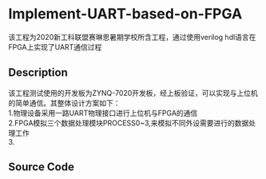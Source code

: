 # Implement-UART-based-on-FPGA
该工程为2020新工科联盟赛琳思暑期学校所含工程，通过使用verilog hdl语言在FPGA上实现了UART通信过程<br>
## Description
该工程测试使用的开发板为ZYNQ-7020开发板，经上板验证，可以实现与上位机的简单通信。其整体设计方案如下：<br>
1.物理设备采用一路UART物理接口进行上位机与FPGA的通信<br>
2.FPGA模拟三个数据处理模块PROCESS0~3,来模拟不同外设需要进行的数据处理工作<br>
3.
## Source Code
